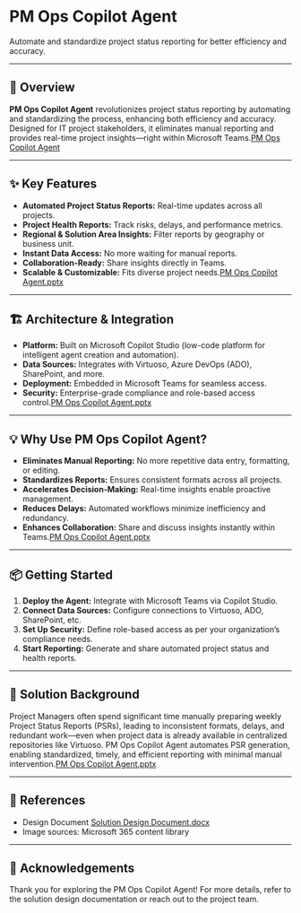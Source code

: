 # PM Ops Copilot Agent

Automate and standardize project status reporting for better efficiency and accuracy.

---

## 🚀 Overview

**PM Ops Copilot Agent** revolutionizes project status reporting by automating and standardizing the process, enhancing both efficiency and accuracy. Designed for IT project stakeholders, it eliminates manual reporting and provides real-time project insights—right within Microsoft Teams.[PM Ops Copilot Agent](https://github.com/nitjain/PMOpsAgent/blob/af9aa023c7b7ac73fca5d136127f7d21255059eb/Assets%20%26%20Artifacts/PM%20Ops%20Agent.mp4)

---

## ✨ Key Features

- **Automated Project Status Reports:** Real-time updates across all projects.
- **Project Health Reports:** Track risks, delays, and performance metrics.
- **Regional & Solution Area Insights:** Filter reports by geography or business unit.
- **Instant Data Access:** No more waiting for manual reports.
- **Collaboration-Ready:** Share insights directly in Teams.
- **Scalable & Customizable:** Fits diverse project needs.[PM Ops Copilot Agent.pptx](https://github.com/nitjain/PMOpsAgent/blob/431140e8990b5ca98c557283030c447e20560ebd/Assets%20%26%20Artifacts/PM%20Ops%20Copilot%20Agent.pptx)

---

## 🏗️ Architecture & Integration

- **Platform:** Built on Microsoft Copilot Studio (low-code platform for intelligent agent creation and automation).
- **Data Sources:** Integrates with Virtuoso, Azure DevOps (ADO), SharePoint, and more.
- **Deployment:** Embedded in Microsoft Teams for seamless access.
- **Security:** Enterprise-grade compliance and role-based access control.[PM Ops Copilot Agent.pptx](https://github.com/nitjain/PMOpsAgent/blob/431140e8990b5ca98c557283030c447e20560ebd/Assets%20%26%20Artifacts/PM%20Ops%20Copilot%20Agent.pptx)

---

## 💡 Why Use PM Ops Copilot Agent?

- **Eliminates Manual Reporting:** No more repetitive data entry, formatting, or editing.
- **Standardizes Reports:** Ensures consistent formats across all projects.
- **Accelerates Decision-Making:** Real-time insights enable proactive management.
- **Reduces Delays:** Automated workflows minimize inefficiency and redundancy.
- **Enhances Collaboration:** Share and discuss insights instantly within Teams.[PM Ops Copilot Agent.pptx](https://github.com/nitjain/PMOpsAgent/blob/431140e8990b5ca98c557283030c447e20560ebd/Assets%20%26%20Artifacts/PM%20Ops%20Copilot%20Agent.pptx)

---

## 📦 Getting Started

1. **Deploy the Agent:** Integrate with Microsoft Teams via Copilot Studio.
2. **Connect Data Sources:** Configure connections to Virtuoso, ADO, SharePoint, etc.
3. **Set Up Security:** Define role-based access as per your organization’s compliance needs.
4. **Start Reporting:** Generate and share automated project status and health reports.

---

## 📝 Solution Background

Project Managers often spend significant time manually preparing weekly Project Status Reports (PSRs), leading to inconsistent formats, delays, and redundant work—even when project data is already available in centralized repositories like Virtuoso. PM Ops Copilot Agent automates PSR generation, enabling standardized, timely, and efficient reporting with minimal manual intervention.[PM Ops Copilot Agent.pptx](https://github.com/nitjain/PMOpsAgent/blob/431140e8990b5ca98c557283030c447e20560ebd/Assets%20%26%20Artifacts/PM%20Ops%20Copilot%20Agent.pptx)

---

## 📄 References

- Design Document [Solution Design Document.docx](https://github.com/nitjain/PMOpsAgent/blob/01e00748f213072658653b94be50ee6d7af67083/Assets%20%26%20Artifacts/PM%20Ops%20Copilot%20-%20Solution%20Design%20Document.docx)
- Image sources: Microsoft 365 content library

---

## 🙏 Acknowledgements

Thank you for exploring the PM Ops Copilot Agent! For more details, refer to the solution design documentation or reach out to the project team.

